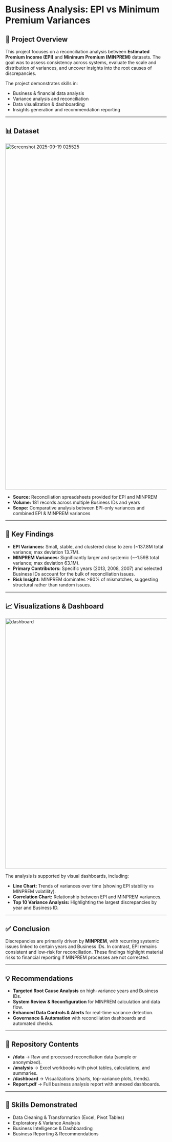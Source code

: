 # Business Analysis: EPI vs Minimum Premium Variances  

## 📌 Project Overview  
This project focuses on a reconciliation analysis between **Estimated Premium Income (EPI)** and **Minimum Premium (MINPREM)** datasets. The goal was to assess consistency across systems, evaluate the scale and distribution of variances, and uncover insights into the root causes of discrepancies.  

The project demonstrates skills in:  
- Business & financial data analysis  
- Variance analysis and reconciliation  
- Data visualization & dashboarding  
- Insights generation and recommendation reporting  

---

## 📊 Dataset  
<img width="1920" height="1080" alt="Screenshot 2025-09-19 025525" src="https://github.com/user-attachments/assets/1093505f-2320-4a07-9793-f7e8f1bd97a1" />

- **Source:** Reconciliation spreadsheets provided for EPI and MINPREM  
- **Volume:** 181 records across multiple Business IDs and years  
- **Scope:** Comparative analysis between EPI-only variances and combined EPI & MINPREM variances  

---

## 🔎 Key Findings  
- **EPI Variances:** Small, stable, and clustered close to zero (~137.8M total variance; max deviation 13.7M).  
- **MINPREM Variances:** Significantly larger and systemic (~-1.59B total variance; max deviation 63.1M).  
- **Primary Contributors:** Specific years (2013, 2008, 2007) and selected Business IDs account for the bulk of reconciliation issues.  
- **Risk Insight:** MINPREM dominates >90% of mismatches, suggesting structural rather than random issues.  

---

## 📈 Visualizations & Dashboard  
<img width="1221" height="781" alt="dashboard" src="https://github.com/user-attachments/assets/a2788d48-159a-4d5e-b25b-b015088072b9" />

The analysis is supported by visual dashboards, including:  
- **Line Chart:** Trends of variances over time (showing EPI stability vs MINPREM volatility).  
- **Correlation Chart:** Relationship between EPI and MINPREM variances.  
- **Top 10 Variance Analysis:** Highlighting the largest discrepancies by year and Business ID.  

---

## ✅ Conclusion  
Discrepancies are primarily driven by **MINPREM**, with recurring systemic issues linked to certain years and Business IDs. In contrast, EPI remains consistent and low-risk for reconciliation. These findings highlight material risks to financial reporting if MINPREM processes are not corrected.  

---

## 💡 Recommendations  
- **Targeted Root Cause Analysis** on high-variance years and Business IDs.  
- **System Review & Reconfiguration** for MINPREM calculation and data flow.  
- **Enhanced Data Controls & Alerts** for real-time variance detection.  
- **Governance & Automation** with reconciliation dashboards and automated checks.  

---

## 📂 Repository Contents  
- **/data** → Raw and processed reconciliation data (sample or anonymized).  
- **/analysis** → Excel workbooks with pivot tables, calculations, and summaries.  
- **/dashboard** → Visualizations (charts, top-variance plots, trends).  
- **Report.pdf** → Full business analysis report with annexed dashboards.  

---

## 🚀 Skills Demonstrated  
- Data Cleaning & Transformation (Excel, Pivot Tables)  
- Exploratory & Variance Analysis  
- Business Intelligence & Dashboarding  
- Business Reporting & Recommendations  
